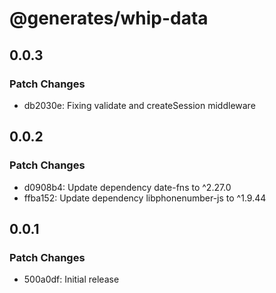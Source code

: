 # @generates/whip-data

## 0.0.3

### Patch Changes

- db2030e: Fixing validate and createSession middleware

## 0.0.2

### Patch Changes

- d0908b4: Update dependency date-fns to ^2.27.0
- ffba152: Update dependency libphonenumber-js to ^1.9.44

## 0.0.1

### Patch Changes

- 500a0df: Initial release
